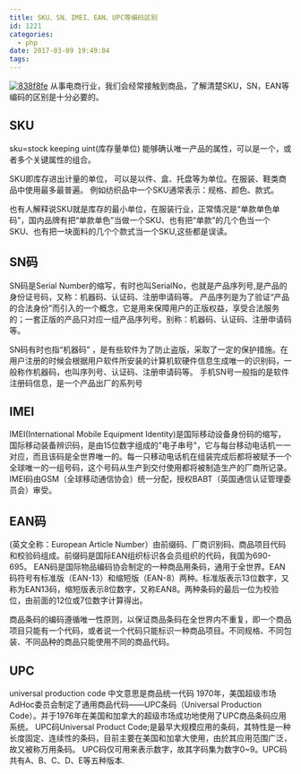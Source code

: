 ```yaml
---
title: SKU、SN、IMEI、EAN、UPC等编码区别
id: 1221
categories:
  - php
date: 2017-03-09 19:49:04
tags:
---
```


[![838f8fe](/images/2017/03/838f8fe.jpg)](/images/2017/03/838f8fe.jpg)
从事电商行业，我们会经常接触到商品，了解清楚SKU，SN，EAN等编码的区别是十分必要的。

## SKU

sku=stock keeping uint(库存量单位) 
能够确认唯一产品的属性，可以是一个，或者多个关键属性的组合。

SKU即库存进出计量的单位， 可以是以件、盒、托盘等为单位。在服装、鞋类商品中使用最多最普遍。 例如纺织品中一个SKU通常表示：规格、颜色、款式。

也有人解释说SKU就是库存的最小单位，在服装行业，正常情况是“单款单色单码”，国内品牌有把“单款单色”当做一个SKU、也有把“单款”的几个色当一个SKU、也有把一块面料的几个个款式当一个SKU,这些都是误读。

## SN码

SN码是Serial Number的缩写，有时也叫SerialNo，也就是产品序列号,是产品的身份证号码，又称：机器码、认证码、注册申请码等。
产品序列是为了验证“产品的合法身份”而引入的一个概念，它是用来保障用户的正版权益，享受合法服务的；一套正版的产品只对应一组产品序列号。别称：机器码、认证码、注册申请码等。

SN码有时也指“机器码” ，是有些软件为了防止盗版，采取了一定的保护措施。在用户注册的时候会根据用户软件所安装的计算机软硬件信息生成唯一的识别码，一般称作机器码，也叫序列号、认证码、注册申请码等。
手机SN号一般指的是软件注册码信息，是一个产品出厂的系列号

## IMEI

IMEI(International Mobile Equipment Identity)是国际移动设备身份码的缩写，国际移动装备辨识码，是由15位数字组成的"电子串号"，它与每台移动电话机一一对应，而且该码是全世界唯一的。每一只移动电话机在组装完成后都将被赋予一个全球唯一的一组号码，这个号码从生产到交付使用都将被制造生产的厂商所记录。 IMEI码由GSM（全球移动通信协会）统一分配，授权BABT（英国通信认证管理委员会）审受。

## EAN码

(英文全称：European Article Number）由前缀码、厂商识别码、商品项目代码和校验码组成。前缀码是国际EAN组织标识各会员组织的代码，我国为690-695。
EAN码是国际物品编码协会制定的一种商品用条码，通用于全世界。EAN码符号有标准版（EAN-13）和缩短版（EAN-8）两种。标准版表示13位数字，又称为EAN13码，缩短版表示8位数字，又称EAN8。两种条码的最后一位为校验位，由前面的12位或7位数字计算得出。

商品条码的编码遵循唯一性原则，以保证商品条码在全世界内不重复，即一个商品项目只能有一个代码，或者说一个代码只能标识一种商品项目。不同规格、不同包装、不同品种的商品只能使用不同的商品代码。

## UPC

universal production code 中文意思是商品统一代码
1970年，美国超级市场AdHoc委员会制定了通用商品代码——UPC条码（Universal Production Code）。并于1976年在美国和加拿大的超级市场成功地使用了UPC商品条码应用系统。
UPC码Universal Product Code;是最早大规模应用的条码，其特性是一种长度固定、连续性的条码，目前主要在美国和加拿大使用，由於其应用范围广泛，故又被称万用条码。 UPC码仅可用来表示数字，故其字码集为数字0~9。UPC码共有A、B、C、D、E等五种版本.